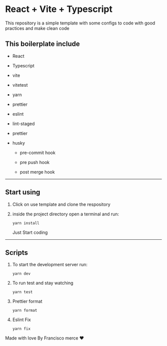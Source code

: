 # React + Vite + Typescript

This repository is a simple template with some configs to code with good practices and make clean code

## This boilerplate include

- React

- Typescript

- vite

- vitetest

- yarn

- prettier

- eslint

- lint-staged

- prettier

- husky
  
  - pre-commit hook
  
  - pre push hook
  
  - post merge hook

---

## Start using

1. Click on use template and clone the respository

2. inside the project directory open a terminal and run:
   
   ```
   yarn install
   ```
   
   Just Start coding

---

## Scripts

1. To start the development server run:
   
   ```
   yarn dev
   ```

2. To run test and stay watching
   
   ```
   yarn test
   ```

3. Prettier format
   
   ```
   yarn format
   ```

4. Eslint Fix
   
   ```
   yarn fix
   ```

Made with love By Francisco merce ❤
